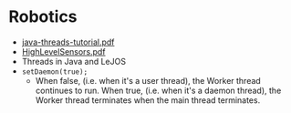 # Robotics

- [java-threads-tutorial.pdf](java-threads-tutorial.pdf)
- [HighLevelSensors.pdf](HighLevelSensors.pdf)
- Threads in Java and LeJOS
- `setDaemon(true);`
  - When false, (i.e. when it's a user thread), the Worker thread continues to run. When true, (i.e. when it's a daemon thread), the Worker thread terminates when the main thread terminates.
